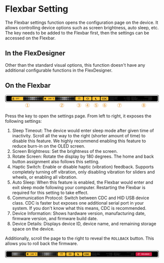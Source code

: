 # Flexbar Setting

The Flexbar settings function opens the configuration page on the device. It allows controlling device options such as screen brightness, auto sleep, etc. The key needs to be added to the Flexbar first, then the settings can be accessed on the Flexbar.

## In the FlexDesigner

Other than the standard visual options, this function doesn't have any additional configurable functions in the FlexDesigner.

## On the Flexbar

![1743991555870](image/flexbar_setting/1743991555870.png)

Press the key to open the settings page. From left to right, it exposes the following settings:

1. Sleep Timeout: The device would enter sleep mode after given time of inactivity. Scroll all the way to the right (shorter amount of time) to disable this feature. We highly recommend enabling this feature to reduce burn-in on the OLED screen.
2. Screen Brightness: Set the brightness of the screen.
3. Rotate Screen: Rotate the display by 180 degrees. The home and back button assignment also follows this setting.
4. Haptic Switch: Enable or disable haptic (vibration) feedback. Supports completely turning off vibration, only disabling vibration for sliders and wheels, or enabling all vibration.
5. Auto Sleep: When this feature is enabled, the Flexbar would enter and exit sleep mode following your computer. Restarting the Flexbar is required for this setting to take effect.
6. Communication Protocol: Switch between CDC and HID USB device class. CDC is faster but exposes one additional serial port in your system. If you don't know what this means, CDC is recommended.
7. Device Information: Shows hardware version, manufacturing date, firmware version, and firmware build date.
8. Device Details: Displays device ID, device name, and remaining storage space on the device.

Additionally, scroll the page to the right to reveal the `ROLLBACK` button. This  allows you to roll back the firmware.

![1743994398218](image/flexbar_setting/1743994398218.png)
